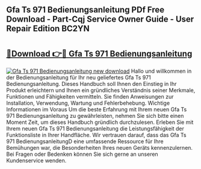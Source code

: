 ## Gfa Ts 971 Bedienungsanleitung PDf Free Download - Part-Cqj Service Owner Guide - User Repair Edition BC2YN

# <h2><a href="http://df4ohs6.blite.top/?on=Gfa+Ts+971+Bedienungsanleitung">🔗Download 👉🔴 Gfa Ts 971 Bedienungsanleitung</a></h2>

[![Gfa Ts 971 Bedienungsanleitung new download](https://i.imgur.com/lujVjoI.png)](http://df4ohs6.blite.top/?on=Gfa+Ts+971+Bedienungsanleitung)
Hallo und willkommen in der Bedienungsanleitung für Ihr neu geliefertes Gfa Ts 971 Bedienungsanleitung. Dieses Handbuch soll Ihnen den Einstieg in Ihr Produkt erleichtern und Ihnen ein gründliches Verständnis seiner Merkmale, Funktionen und Fähigkeiten vermitteln. Sie finden Anweisungen zur Installation, Verwendung, Wartung und Fehlerbehebung. Wichtige Informationen im Voraus Um die beste Erfahrung mit Ihrem neuen Gfa Ts 971 Bedienungsanleitung zu gewährleisten, nehmen Sie sich bitte einen Moment Zeit, um dieses Handbuch gründlich durchzulesen. Erleben Sie mit Ihrem neuen Gfa Ts 971 Bedienungsanleitung die Leistungsfähigkeit der Funktionsliste in Ihrer Handfläche. Wir vertrauen darauf, dass das Gfa Ts 971 BedienungsanleitungD eine umfassende Ressource für Ihre Bemühungen war, die Besonderheiten Ihres neuen Geräts kennenzulernen. Bei Fragen oder Bedenken können Sie sich gerne an unseren Kundenservice wenden.
